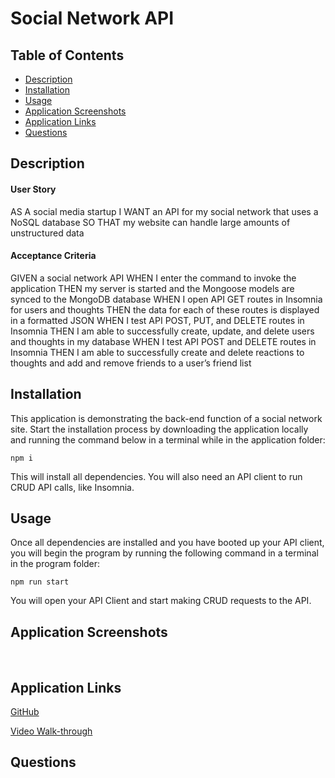 # Social Network API


## Table of Contents
- [Description](#Description)
- [Installation](#Installation)
- [Usage](#Usage)
- [Application Screenshots](#application-screenshots)
- [Application Links](#application-links)
- [Questions](#questions)


## Description
#### User Story 

AS A social media startup
I WANT an API for my social network that uses a NoSQL database
SO THAT my website can handle large amounts of unstructured data


#### Acceptance Criteria

GIVEN a social network API
WHEN I enter the command to invoke the application
THEN my server is started and the Mongoose models are synced to the MongoDB database
WHEN I open API GET routes in Insomnia for users and thoughts
THEN the data for each of these routes is displayed in a formatted JSON
WHEN I test API POST, PUT, and DELETE routes in Insomnia
THEN I am able to successfully create, update, and delete users and thoughts in my database
WHEN I test API POST and DELETE routes in Insomnia
THEN I am able to successfully create and delete reactions to thoughts and add and remove friends to a user’s friend list


## Installation

This application is demonstrating the back-end function of a social network site. Start the installation process by downloading the application locally and running the command below in a terminal while in the application folder:
```
npm i
```

This will install all dependencies. You will also need an API client to run CRUD API calls, like Insomnia.


## Usage

Once all dependencies are installed and you have booted up your API client, you will begin the program by running the following command in a terminal in the program folder: 
```
npm run start
``` 

You will open your API Client and start making CRUD requests to the API.


## Application Screenshots

![]()
![]()
![]()
![]()


## Application Links

[GitHub](https://github.com/VictorMendez96/social-network-api)

[Video Walk-through]()

## Questions

